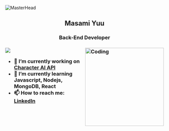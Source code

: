 ![MasterHead](https://bocchi.rocks/assets/img/page/special/cheering-illustration/illust/ph_11.jpg)

<h2 align="center">Masami Yuu</h2>

<h3 align="center">Back-End Developer<h3>
 
<img align="right" alt="Coding" width="250" src="https://i.pinimg.com/564x/3d/6a/fb/3d6afbf26e2f89bf28cc0a207304a620.jpg">

<p align="left"><img src="https://komarev.com/ghpvc/?username=KenzArz&color=ff69b4&style=plastic"></p>
 
- 🔭 I’m currently working on [Character AI API](https://github.com/KenzArz/neopi)
- 🌱 I’m currently learning **Javascript, Nodejs, MongoDB, React**
- 📫 How to reach me: [LinkedIn](linkedin.com/in/aldi-wijaya-098a23307/)

<!----
- 👯 I’m looking to collaborate on ...
- 🤔 I’m looking for help with ...
- 💬 Ask me about ...
- 😄 Pronouns: ...
- ⚡ Fun fact: ...
--->
